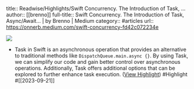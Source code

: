 title:: Readwise/Highlights/Swift Concurrency. The Introduction of Task, ...
author:: [[brenno]]
full-title:: Swift Concurrency. The Introduction of Task, Async/Await… | by Brenno | Medium
category:: #articles
url:: https://onnerb.medium.com/swift-concurrency-fd42c072234e

![](https://readwise-assets.s3.amazonaws.com/media/uploaded_book_covers/profile_182549/1O9LkwST9e_ubDuYC66d8Ng.png)

- Task in Swift is an asynchronous operation that provides an alternative to traditional methods like `DispatchQueue.main.async {}`. By using Task, we can simplify our code and gain better control over asynchronous operations. Additionally, Task offers additional options that can be explored to further enhance task execution. ([View Highlight](https://read.readwise.io/read/01havde8exp8r32ygqsyj07z60)) #Highlight #[[2023-09-21]]